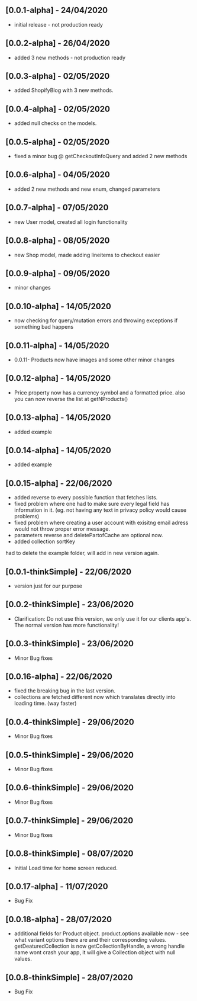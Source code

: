 ## [0.0.1-alpha] - 24/04/2020

* initial release - not production ready

## [0.0.2-alpha] - 26/04/2020

* added 3 new methods - not production ready

## [0.0.3-alpha] - 02/05/2020

* added ShopifyBlog with 3 new methods. 

## [0.0.4-alpha] - 02/05/2020

* added null checks on the models. 

## [0.0.5-alpha] - 02/05/2020

* fixed a minor bug @ getCheckoutInfoQuery and added 2 new methods

## [0.0.6-alpha] - 04/05/2020

* added 2 new methods and new enum, changed parameters

## [0.0.7-alpha] - 07/05/2020

* new User model, created all login functionality

## [0.0.8-alpha] - 08/05/2020

* new Shop model, made adding lineitems to checkout easier

## [0.0.9-alpha] - 09/05/2020

* minor changes

## [0.0.10-alpha] - 14/05/2020

* now checking for query/mutation errors and throwing exceptions if something bad happens

## [0.0.11-alpha] - 14/05/2020

* 0.0.11- Products now have images and some other minor changes

## [0.0.12-alpha] - 14/05/2020

* Price property now has a currency symbol and a formatted price. also you can now reverse the list at getNProducts()

## [0.0.13-alpha] - 14/05/2020

* added example

## [0.0.14-alpha] - 14/05/2020

* added example

## [0.0.15-alpha] - 22/06/2020

* added reverse to every possible function that fetches lists.
* fixed problem where one had to make sure every legal field has information in it. (eg. not having any text in privacy policy would cause problems)
* fixed problem where creating a user account with exisitng email adress would not throw proper error message.
* parameters reverse and deletePartofCache are optional now.
* added collection sortKey

had to delete the example folder, will add in new version again.

## [0.0.1-thinkSimple] - 22/06/2020

* version just for our purpose

## [0.0.2-thinkSimple] - 23/06/2020

* Clarification: Do not use this version, we only use it for our clients app's. The normal version has more functionality!

## [0.0.3-thinkSimple] - 23/06/2020

* Minor Bug fixes

## [0.0.16-alpha] - 22/06/2020

* fixed the breaking bug in the last version.
* collections are fetched different now which translates directly into loading time. (way faster)

## [0.0.4-thinkSimple] - 29/06/2020

* Minor Bug fixes

## [0.0.5-thinkSimple] - 29/06/2020

* Minor Bug fixes

## [0.0.6-thinkSimple] - 29/06/2020

* Minor Bug fixes

## [0.0.7-thinkSimple] - 29/06/2020

* Minor Bug fixes

## [0.0.8-thinkSimple] - 08/07/2020

* Initial Load time for home screen reduced.

## [0.0.17-alpha] - 11/07/2020

* Bug Fix

## [0.0.18-alpha] - 28/07/2020

* additional fields for Product object.
product.options available now - see what variant options there are and their corresponding values.
getDeaturedCollection is now getCollectionByHandle, a wrong handle name wont crash your app, it will give a Collection object with null values.

## [0.0.8-thinkSimple] - 28/07/2020

* Bug Fix
